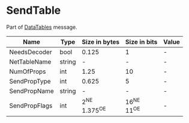 # SendTable

Part of [DataTables](/messages/datatables.md) message.

| Name | Type | Size in bytes | Size in bits | Value |
| --- | --- | --- | --- | --- |
| NeedsDecoder | bool | 0.125 | 1 | - |
| NetTableName | string | - | - | - |
| NumOfProps | int | 1.25 | 10 | - |
| SendPropType | int | 0.625 | 5 | - |
| SendPropName | string | - | - | - |
| SendPropFlags | int | 2<sup title="New Engine">NE</sup><br>1.375<sup title="Old Engine">OE</sup> | 16<sup title="New Engine">NE</sup><br>11<sup title="Old Engine">OE</sup> | - |
